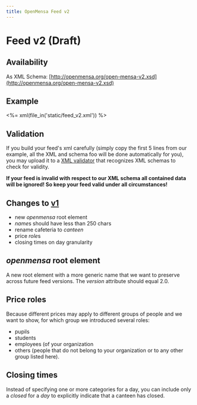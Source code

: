 ```yaml
---
title: OpenMensa Feed v2
---
```


# Feed v2 (Draft)

## Availability

As XML Schema: [http://openmensa.org/open-mensa-v2.xsd](http://openmensa.org/open-mensa-v2.xsd)

## Example

<%= xml(file_in('static/feed_v2.xml')) %>

## Validation

If you build your feed's xml carefully (simply copy the first 5 lines from our example, all the XML and schema foo will be done automatically for you), you may upload it to a [XML validator](http://www.validome.org/xml/validate/) that recognizes XML schemas to check for validity.

**If your feed is invalid with respect to our XML schema all contained data will be ignored! So keep your feed valid under all circumstances!**

## Changes to [v1](/feed/v1/)

* new *openmensa* root element
* *name*s should have less than 250 chars
* rename cafeteria to *canteen*
* price *role*s
* closing times on day granularity

## *openmensa* root element

A new root element with a more generic name that we want to preserve across future feed versions. The *version* attribute should equal 2.0.

## Price roles

Because different prices may apply to different groups of people and we want to show, for which group we introduced several roles:

* pupils
* students
* employees (of your organization
* others (people that do not belong to your organization or to any other group listed here).

## Closing times

Instead of specifying one or more categories for a day, you can include only a *closed* for a *day* to explicitly indicate that a canteen has closed.
